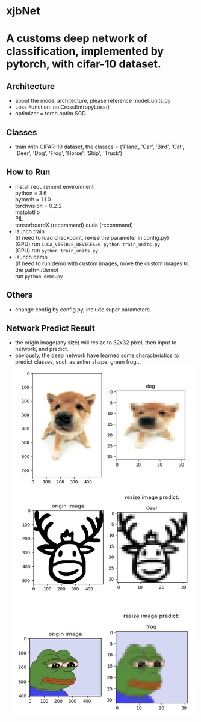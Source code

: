 # xjbNet
# A customs deep network of classification, implemented by pytorch, with cifar-10 dataset.
## Architecture
* about the model architecture, please reference model_units.py
* Loss Function: nn.CrossEntropyLoss() 
* optimizer = torch.optim.SGD
## Classes
* train with CIFAR-10 dataset, the classes = ('Plane', 'Car', 'Bird', 'Cat', 'Deer', 'Dog', 'Frog', 'Horse', 'Ship', 'Truck')
## How to Run
* install requirement environment  
 python = 3.6  
 pytorch = 1.1.0  
 torchvision = 0.2.2  
 matplotlib  
 PIL  
 tensorboardX (recommand) 
 cuda (recommand)  
* launch train   
(if need to load checkpoint, revise the parameter in config.py)  
 (GPU) run `CUDA_VISIBLE_DEVICES=0 python train_units.py`  
 (CPU) run `python train_units.py`  
* launch demo   
(if need to run demo with custom images, move the custom images to the path=./demo)  
 run `python demo.py`  

## Others
* change config by config.py, include super parameters.  

## Network Predict Result
* the origin image(any size) will resize to 32x32 pixel, then input to network, and predict.
* obviously, the deep network have learned some characteristics to predict classes, such as antler shape, green frog... 
![1.png](https://github.com/hikaruzzz/deepNet-classification-pytorch-cifar10/blob/master/images/1.png)
![2.png](https://github.com/hikaruzzz/deepNet-classification-pytorch-cifar10/blob/master/images/2.png)
![3.png](https://github.com/hikaruzzz/deepNet-classification-pytorch-cifar10/blob/master/images/3.png)

